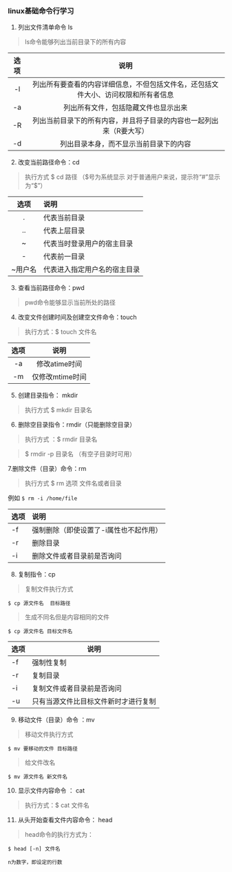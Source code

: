 ### linux基础命令行学习
1. 列出文件清单命令 ls
> ls命令能够列出当前目录下的所有内容 

| 选项 | 说明 |
|:----: | :----: |
|-l|列出所有要查看的内容详细信息，不但包括文件名，还包括文件大小、访问权限和所有者信息|
|-a|列出所有文件，包括隐藏文件也显示出来|
|-R|列出当前目录下的所有内容，并且将子目录的内容也一起列出来（R要大写）|
|-d| 列出目录本身，而不显示当前目录下的内容|

2. 改变当前路径命令：cd

> 执行方式 $ cd 路径  （$号为系统显示 对于普通用户来说，提示符“#”显示为“$”）


| 选项 | 说明 |
|:----: | :---- |
|.| 代表当前目录|
|..| 代表上层目录|
|~| 代表当时登录用户的宿主目录|
|-|代表前一目录|
|~用户名|代表进入指定用户名的宿主目录|

3. 查看当前路径命令：pwd
> pwd命令能够显示当前所处的路径

4. 改变文件创建时间及创建空文件命令：touch

> 执行方式：$ touch 文件名


| 选项 | 说明 |
|:----: | :----: |
|-a| 修改atime时间|
|-m|仅修改mtime时间|

5. 创建目录指令： mkdir

> 执行方式 $ mkdir 目录名

6. 删除空目录指令：rmdir（只能删除空目录）

> 执行方式 ：$ rmdir 目录名

>$ rmdir -p 目录名 （有空子目录时可用）

7.删除文件（目录）命令：rm

> 执行方式 $ rm  选项  文件名或者目录

例如 `$ rm -i /home/file`

 
| 选项 | 说明 |
|:-----|:----|
|-f|强制删除（即使设置了-i属性也不起作用）|
|-r|删除目录|
|-i|删除文件或者目录前是否询问|

8. 复制指令：cp

> 复制文件执行方式

`$ cp 源文件名  目标路径`

> 生成不同名但是内容相同的文件

`$ cp 源文件名 目标文件名`

|选项|说明|
|----|----|
|-f|强制性复制|
|-r| 复制目录|
|-i|复制文件或者目录前是否询问|
|-u|只有当源文件比目标文件新时才进行复制|

9. 移动文件（目录）命令 ：mv

> 移动文件执行方式

`$ mv 要移动的文件 目标路径 `

> 给文件改名

`$ mv 源文件名 新文件名`

10. 显示文件内容命令 ： cat

> 执行方式：$ cat 文件名

11. 从头开始查看文件内容命令： head

> head命令的执行方式为：
  
  `$ head [-n] 文件名`
  
  `n为数字，即设定的行数`
